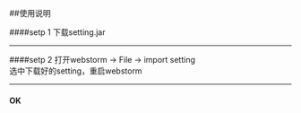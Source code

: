##使用说明

####setp 1
下载setting.jar

----------
####setp 2
打开webstorm -> File -> import setting     
选中下载好的setting，重启webstorm

---------
#### OK
